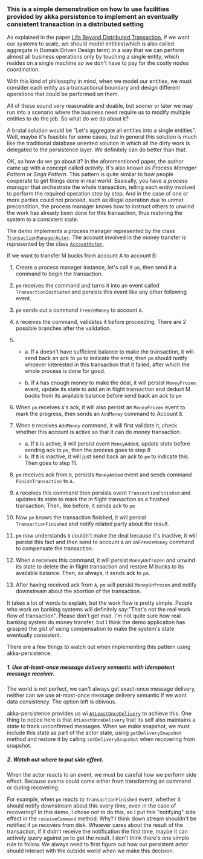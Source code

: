 ### This is a simple demonstration on how to use facilities provided by akka persistence to implement an eventually consistent transaction in a distributed setting

As explained in the paper [Life Beyond Distributed Transaction](http://adrianmarriott.net/logosroot/papers/LifeBeyondTxns.pdf), if we want our systems to scale,
we should model entities(which is also called aggregate in Domain Driven Design term) in a way that we can perform almost all business operations only by touching a single entity,
which resides on a single machine so we don't have to pay for the costly nodes coordination.

With this kind of philosophy in mind, when we model our entities, we must consider each entity as a transactional boundary and design different operations that could be performed on them.

All of these sound very reasonable and doable, but sooner or later we may run into a scenario where the business need require us to modify multiple entities to do the job.
So what do we do about it?

A brutal solution would be "Let's aggregate all entities into a single entities".
Well, maybe it's feasible for some cases, but in general this solution is much like the traditional database oriented solution in which all the dirty work is delegated to the persistence layer.
We definitely can do better than that.

OK, so how do we go about it? In the aforementioned paper, the author came up with a concept called *activity*.
It's also known as *Process Manager Pattern* or *Saga Pattern*.
This pattern is quite similar to how people cooperate to get things done in real world.
Basically, you have a *process manager* that orchestrate the whole transaction, telling each entity involved to perform the required operation step by step.
And in the case of one or more parties could not proceed, such as illegal operation due to unmet precondition,
the process manager knows how to instruct others to unwind the work has already been done for this transaction, thus restoring the system to a consistent state.

The demo implements a process manager represented by the class [`TransactionManagerActor`](src/main/scala/sample/persistence/transaction/TransactionManagerActor.scala).
The account involved in the money transfer is represented by the class [`AccountActor`](src/main/scala/sample/persistence/account/AccountActor.scala).

If we want to transfer M bucks from account A to account B:

1. Create a process manager instance, let's call it `pm`, then send it a command to begin the transaction.

2. `pm` receives the command and turns it into an event called `TransactionInitiated` and persists this event like any other following event.

3. `pm` sends out a command `FreezeMoney` to account `A`.

4. `A` receives the command, validates it before proceeding. There are 2 possible branches after the validation.

5. - a. If `A` doesn't have sufficient balance to make the transaction,
it will send back an ack to `pm` to indicate the error, then `pm` should notify whoever interested in this transaction that it failed, after which the whole process is done for good.

   - b. If `A` has enough money to make the deal, it will persist `MoneyFrozen` event, update its state to add an in flight transaction and deduct M bucks from its available balance before send back an ack to `pm`

6. When `pm` receives `A`'s ack, it will also persist an `MoneyFrozen` event to mark the progress, then sends an `AddMoney` command to Account `B`.

7. When `B` receives `AddMoney` command, it will first validate it, check whether this account is active so that it can do money transaction.
    - a. If `B` is active, it will persist event `MoneyAdded`, update state before sending ack to `pm`, then the process goes to step 8
    - b. If `B` is inactive, it will just send back an ack to `pm` to indicate this. Then goes to step 11.

8. `pm` receives ack from `B`, persists `MoneyAdded` event and sends command `FinishTransaction` to `A`.

9. `A` receives this command then persists event `TransactionFinished` and updates its state to mark the in flight transaction as a finished transaction. Then, like before, it sends ack to `pm`

10. Now `pm` knows the transaction finished, it will persist `TransactionFinished` and notify related party about the result.

11. `pm` now understands `B` couldn't make the deal because it's inactive, it will persist this fact and then send to account `A` an `UnFreezeMoney` command to compensate the transaction.

12. When `A` receives this command, it will persist `MoneyUnfrozen` and unwind its state to delete the in flight transaction and restore M bucks to its available balance. Then, as always, it sends ack to `pm`.

13. After having received ack from `A`, `pm` will persist `MoneyUnfrozen` and notify downstream about the abortion of the transaction.


It takes a lot of words to explain, but the work flow is pretty simple. People who work on banking systems will definitely say:"That's not the real work flow of transaction".
Please don't get mad. I'm not quite sure how real banking system do money transfer, but I think the demo application has grasped the gist of using compensation to make the system's state eventually consistent.

There are a few things to watch out when implementing this pattern using akka-persistence:

##### 1. Use at-least-once message delivery semantic with idempotent message receiver.

  The world is not perfect, we can't always get exact-once message delivery, neither can we use at-most-once message delivery semantic if we want data consistency.
  The option left is obivous.
  
  akka-persistence provides us wi [`AtLeastOnceDelivery`](http://doc.akka.io/docs/akka/2.4/scala/persistence.html#At-Least-Once_Delivery) to achieve this.
  One thing to notice here is that `AtLeastOnceDelivery` trait its self also maintains a state to track unconfirmed messages. When we make snapshot, we must include this state as part of the actor state, using `getDeliverySnapshot` method and restore it by calling `setDeliverySnapshot` when recovering from snapshot.

##### 2. Watch out where to put side effect.

  When the actor reacts to an event, we must be careful how we perform side effect. Because events could come either from transforming an command or during recovering.
  
  For example, when `pm` reacts to `TransactionFinished` event, whether it should notify downstream about this every time, even in the case of recovering?
  In this demo, I chose not to do this, so I put this "notifying" side effect in the `receiveCommand` method.
  Why? I think down stream shouldn't be notified if `pm` recovers from disk. Whoever cares about the result of the transaction, if it didn't receive the notification the first time, maybe it can actively query against `pm` to get the result.
  I don't think there's one simple rule to follow. We always need to first figure out how our persistent actor should interact with the outside world when we make this decision.